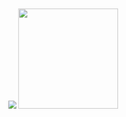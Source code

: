 # 
<img src="https://img.shields.io/static/v1?label=LICENSE&message=MIT&color=BLUE">

<img width=200 height=200 src="https://avatars1.githubusercontent.com/u/36890724?v=4">

